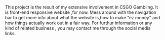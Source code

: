 This project is the result of my extensive involvement in CSGO Gambling.
It is front-end responsive website ,for now.
Mess around with the navigation bar to get more info about what the website is,how to make "ez money" and how things actually work out in a fair way.
For furthur information or any kind of related business , you may contact me through the social media links.